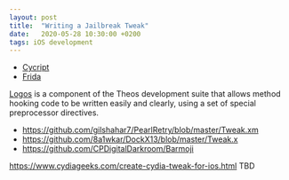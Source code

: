 ```yaml
---
layout: post
title:  "Writing a Jailbreak Tweak"
date:   2020-05-28 10:30:00 +0200
tags: iOS development
---
```


- [Cycript](http://www.cycript.org/)
- [Frida](https://frida.re/)

[Logos](https://iphonedevwiki.net/index.php/Logos) is a component of the Theos development suite that allows method hooking code to be written easily and clearly, using a set of special preprocessor directives.

- https://github.com/gilshahar7/PearlRetry/blob/master/Tweak.xm
- https://github.com/8a1wkar/DockX13/blob/master/Tweak.x
- https://github.com/CPDigitalDarkroom/Barmoji

https://www.cydiageeks.com/create-cydia-tweak-for-ios.html
TBD